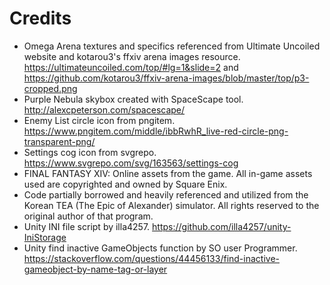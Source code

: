 # Credits

- Omega Arena textures and specifics referenced from Ultimate Uncoiled website and kotarou3's ffxiv arena images resource. https://ultimateuncoiled.com/top/#lg=1&slide=2 and https://github.com/kotarou3/ffxiv-arena-images/blob/master/top/p3-cropped.png
- Purple Nebula skybox created with SpaceScape tool. http://alexcpeterson.com/spacescape/
- Enemy List circle icon from pngitem. https://www.pngitem.com/middle/ibbRwhR_live-red-circle-png-transparent-png/
- Settings cog icon from svgrepo. https://www.svgrepo.com/svg/163563/settings-cog
- FINAL FANTASY XIV: Online assets from the game. All in-game assets used are copyrighted and owned by Square Enix.
- Code partially borrowed and heavily referenced and utilized from the Korean TEA (The Epic of Alexander) simulator. All rights reserved to the original author of that program.
- Unity INI file script by illa4257. https://github.com/illa4257/unity-IniStorage 
- Unity find inactive GameObjects function by SO user Programmer. https://stackoverflow.com/questions/44456133/find-inactive-gameobject-by-name-tag-or-layer 